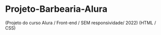 # Projeto-Barbearia-Alura
(Projeto do curso Alura / Front-end / SEM responsividade/ 2022) (HTML / CSS) 
